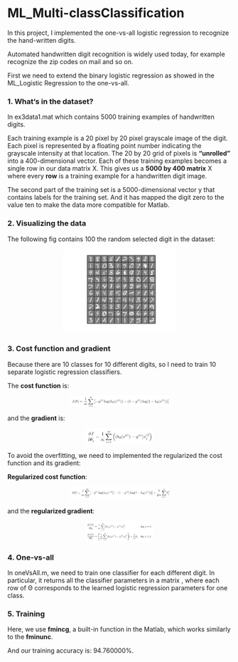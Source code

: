 # ML_Multi-classClassification

In this project, I implemented the one-vs-all logistic regression to recognize the hand-written digits.

Automated handwritten digit recognition is widely used today, for example recognize the zip codes on mail and so on. 

First we need to extend the binary logistic regression as showed in the ML_Logistic Regression to the one-vs-all.

### 1. What‘s in the dataset?

In ex3data1.mat which contains 5000 training examples of handwritten digits.

Each training example is a 20 pixel by 20 pixel grayscale image of the digit. Each pixel is represented by a floating point number indicating the grayscale intensity at
that location. The 20 by 20 grid of pixels is **“unrolled”** into a 400-dimensional
vector. Each of these training examples becomes a single row in our data
matrix X. This gives us a **5000 by 400 matrix** X where every **row** is a training
example for a handwritten digit image.

The second part of the training set is a 5000-dimensional vector y that
contains labels for the training set. And it has mapped the digit zero to the value ten to make the data more compatible for Matlab.

### 2. Visualizing the data

The following fig contains 100 the random selected digit in the dataset:

<p align="center">  <img src="https://github.com/BMDroid/ML_Multi-classClassification/blob/master/figs/data.png" width="50%">
</p>     

### 3. Cost function and gradient

Because there are 10 classes for 10 different digits, so I need to train 10
separate logistic regression classifiers. 

The **cost function** is:

<p align="center">  <img src="https://github.com/BMDroid/ML_Multi-classClassification/blob/master/figs/cost_func.png" width="45%">
</p>    

and the **gradient** is:

<p align="center">  <img src="https://github.com/BMDroid/ML_Multi-classClassification/blob/master/figs/gradient.png" width="30%">
</p>    

To avoid the overfitting, we need to implemented the regularized the cost function and its gradient:

**Regularized cost function**:

<p align="center">  <img src="https://github.com/BMDroid/ML_Multi-classClassification/blob/master/figs/cost_func_r.png" width="45%">
</p>   

and the **regularized gradient**:

<p align="center">  <img src="https://github.com/BMDroid/ML_Multi-classClassification/blob/master/figs/gradient_r.png" width="30%">
</p>

### 4. One-vs-all

In oneVsAll.m, we need to train one classifier for each different digit. In particular, it returns all the classifier parameters in a matrix , where each row of Θ corresponds to the learned logistic regression parameters for one class. 

### 5. Training

Here, we use **fmincg**, a built-in function in the Matlab, which works similarly to the **fminunc**.

And our training accuracy is: 94.760000%.

